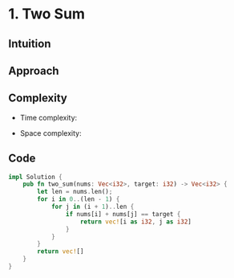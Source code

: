 # 1. Two Sum

## Intuition

## Approach
<!-- Describe your approach to solving the problem. -->

## Complexity

- Time complexity:
<!-- Add your time complexity here, e.g. $$O(n)$$ -->

- Space complexity:
<!-- Add your space complexity here, e.g. $$O(n)$$ -->

## Code

```rust
impl Solution {
    pub fn two_sum(nums: Vec<i32>, target: i32) -> Vec<i32> {
        let len = nums.len();
        for i in 0..(len - 1) {
            for j in (i + 1)..len {
                if nums[i] + nums[j] == target {
                    return vec![i as i32, j as i32]
                }
            }
        }
        return vec![]
    }
}
```

